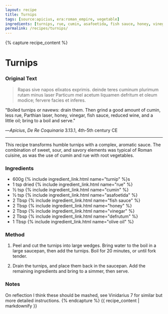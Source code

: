 ```yaml
---
layout: recipe
title: Turnips
tags: [source:apicius, era:roman_empire, vegetable]
ingredients: [turnips, rue, cumin, asafoetida, fish sauce, honey, vinegar, defrutum, olive oil]
permalink: /recipes/turnips/
---
```


{% capture recipe_content %}
# Turnips

### Original Text
> Rapas sive napos elixatos exprimis. deinde teres cuminum plurimum rutam minus laser Particum mel acetum liquamen defritum et oleum modice; fervere facies et inferes.

"Boiled turnips or navews: drain them. Then grind a good amount of cumin, less rue, Parthian laser, honey, vinegar, fish sauce, reduced wine, and a little oil; bring to a boil and serve."

—*Apicius*, *De Re Coquinaria* 3.13.1, 4th-5th century CE

___

This recipe transforms humble turnips with a complex, aromatic sauce. The combination of sweet, sour, and savory elements was typical of Roman cuisine, as was the use of cumin and rue with root vegetables.

### Ingredients
- 600g {% include ingredient_link.html name="turnip" %}s  
- 1 tsp dried {% include ingredient_link.html name="rue" %}  
- ½ tsp {% include ingredient_link.html name="cumin" %}  
- ½ tsp {% include ingredient_link.html name="asafoetida" %}  
- 2 Tbsp {% include ingredient_link.html name="fish sauce" %}  
- 2 Tbsp {% include ingredient_link.html name="honey" %}  
- 2 Tbsp {% include ingredient_link.html name="vinegar" %}  
- 2 Tbsp {% include ingredient_link.html name="defrutum" %}  
- 1 Tbsp {% include ingredient_link.html name="olive oil" %}

### Method
1. Peel and cut the turnips into large wedges. Bring water to the boil in a large saucepan, then add the turnips. Boil for 20 minutes, or until fork tender.

2. Drain the turnips, and place them back in the saucepan. Add the remaining ingredients and bring to a simmer, then serve.

### Notes
On reflection I think these should be mashed, see Vinidarius 7 for similar but more detailed instructions.
{% endcapture %}
{{ recipe_content | markdownify }}